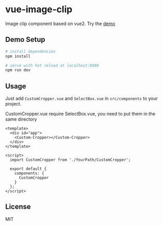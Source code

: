 # vue-image-clip

Image clip component based on vue2. Try the [demo](https://legeneek.github.io/vue-image-clip/index.html)

## Demo Setup

``` bash
# install dependencies
npm install

# serve with hot reload at localhost:8080
npm run dev

```

## Usage

Just add `CustomCropper.vue` and `SelectBox.vue` in `src/components` to your project.

CustomCropper.vue require SelectBox.vue, you need to put them in the same directory

```
<template>
  <div id="app">
    <Custom-Cropper></Custom-Cropper>
  </div>
</template>

<script>
  import CustomCropper from './YourPath/CustomCropper';

  export default {
    components: {
      CustomCropper
    }
  };
</script>

```

## License
MIT
